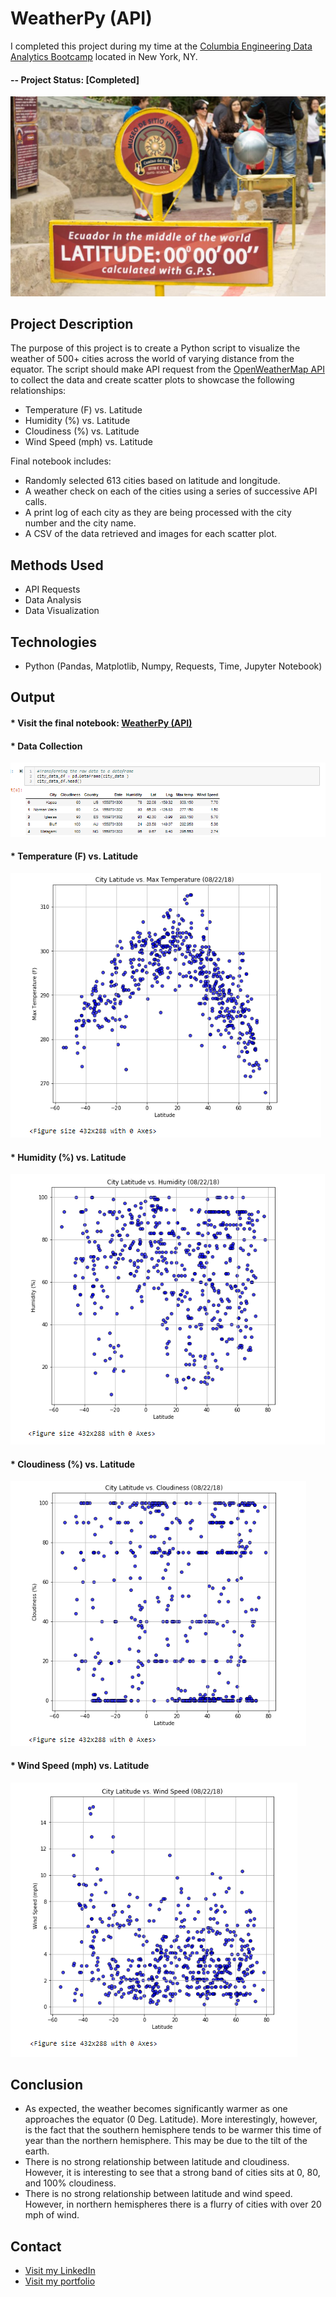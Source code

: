 ﻿# WeatherPy (API)

I completed this project during my time at the [Columbia Engineering Data Analytics Bootcamp](https://bootcamp.cvn.columbia.edu/data/nyc/landing/?s=Google-Brand&pkw=%2Bdata%20%2Banalytics%20%2Bcolumbia&pcrid=392444639754&pmt=b&utm_source=google&utm_medium=cpc&utm_campaign=%5BS%5D_GRD_Data_Brand_ALL_NYC_BMM_New&utm_term=%2Bdata%20%2Banalytics%20%2Bcolumbia&utm_content=392444639754&s=google&k=%2Bdata%20%2Banalytics%20%2Bcolumbia&gclid=Cj0KCQiA2b7uBRDsARIsAEE9XpFH-2wU0-_7jtxCV_PCkGBR0prlyKtvpF2-nAWU1tO4oYci5h1QStsaAsg5EALw_wcB&gclsrc=aw.ds) located in New York, NY.

#### -- Project Status: [Completed]


![Equator](Images/equatorsign.png)


## Project Description

The purpose of this project is to create a Python script to visualize the weather of 500+ cities across the world of varying distance from the equator. The script should make API request from the [OpenWeatherMap API](https://openweathermap.org/api) to collect the data and create scatter plots to showcase the following relationships: 

* Temperature (F) vs. Latitude
* Humidity (%) vs. Latitude
* Cloudiness (%) vs. Latitude
* Wind Speed (mph) vs. Latitude

Final notebook includes:

* Randomly selected 613 cities based on latitude and longitude.
* A weather check on each of the cities using a series of successive API calls.
* A print log of each city as they are being processed with the city number and the city name.
* A CSV of the data retrieved and images for each scatter plot.

## Methods Used
* API Requests 
* Data Analysis 
* Data Visualization

## Technologies
* Python (Pandas, Matplotlib, Numpy, Requests, Time, Jupyter Notebook)


## Output 

####  * Visit the final notebook: [WeatherPy (API)](https://github.com/CarolineDelva/WeatherPy-APIPython-Project/blob/master/starter_code/WeatherPy.ipynb) 

#### * Data Collection

![Equator](Images/datacollection.PNG)
#### * Temperature (F) vs. Latitude

![Equator](Images/citylatitudemaxtemp.PNG)
#### * Humidity (%) vs. Latitude

![Equator](Images/citylatitudehumidity.PNG)

#### * Cloudiness (%) vs. Latitude

![Equator](Images/citylatitudecloudiness.PNG)

#### * Wind Speed (mph) vs. Latitude

![Equator](Images/citylatitudewindspeed.PNG)


## Conclusion 

* As expected, the weather becomes significantly warmer as one approaches the equator (0 Deg. Latitude). More interestingly, however, is the fact that the southern hemisphere tends to be warmer this time of year than the northern hemisphere. This may be due to the tilt of the earth.
* There is no strong relationship between latitude and cloudiness. However, it is interesting to see that a strong band of cities sits at 0, 80, and 100% cloudiness.
* There is no strong relationship between latitude and wind speed. However, in northern hemispheres there is a flurry of cities with over 20 mph of wind.


## Contact
* [Visit my LinkedIn](https://www.linkedin.com/in/caroline-delva-5184a172/) 
* [Visit my portfolio](https://carolinedelva.github.io/CarolineDelvaPortfolio/) 
